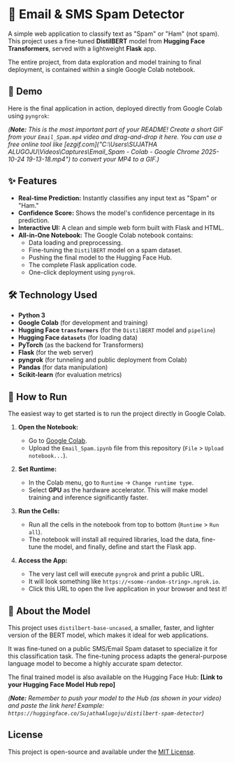 # 📧 Email & SMS Spam Detector

A simple web application to classify text as "Spam" or "Ham" (not spam). This project uses a fine-tuned **DistilBERT** model from **Hugging Face Transformers**, served with a lightweight **Flask** app.

The entire project, from data exploration and model training to final deployment, is contained within a single Google Colab notebook.

## 🚀 Demo

Here is the final application in action, deployed directly from Google Colab using `pyngrok`:

*(**Note:** This is the most important part of your README! Create a short GIF from your `Email_Spam.mp4` video and drag-and-drop it here. You can use a free online tool like [ezgif.com]("C:\Users\SUJATHA ALUGOJU\Videos\Captures\Email_Spam - Colab - Google Chrome 2025-10-24 19-13-18.mp4") to convert your MP4 to a GIF.)*

## ✨ Features

* **Real-time Prediction:** Instantly classifies any input text as "Spam" or "Ham."
* **Confidence Score:** Shows the model's confidence percentage in its prediction.
* **Interactive UI:** A clean and simple web form built with Flask and HTML.
* **All-in-One Notebook:** The Google Colab notebook contains:
    * Data loading and preprocessing.
    * Fine-tuning the `DistilBERT` model on a spam dataset.
    * Pushing the final model to the Hugging Face Hub.
    * The complete Flask application code.
    * One-click deployment using `pyngrok`.

## 🛠️ Technology Used

* **Python 3**
* **Google Colab** (for development and training)
* **Hugging Face `transformers`** (for the `DistilBERT` model and `pipeline`)
* **Hugging Face `datasets`** (for loading data)
* **PyTorch** (as the backend for Transformers)
* **Flask** (for the web server)
* **pyngrok** (for tunneling and public deployment from Colab)
* **Pandas** (for data manipulation)
* **Scikit-learn** (for evaluation metrics)

## 🏃 How to Run

The easiest way to get started is to run the project directly in Google Colab.

1.  **Open the Notebook:**
    * Go to [Google Colab](https://colab.research.google.com/).
    * Upload the `Email_Spam.ipynb` file from this repository (`File` > `Upload notebook...`).

2.  **Set Runtime:**
    * In the Colab menu, go to `Runtime` -> `Change runtime type`.
    * Select **GPU** as the hardware accelerator. This will make model training and inference significantly faster.

3.  **Run the Cells:**
    * Run all the cells in the notebook from top to bottom (`Runtime` > `Run all`).
    * The notebook will install all required libraries, load the data, fine-tune the model, and finally, define and start the Flask app.

4.  **Access the App:**
    * The very last cell will execute `pyngrok` and print a public URL.
    * It will look something like `https://<some-random-string>.ngrok.io`.
    * Click this URL to open the live application in your browser and test it!

## 🤖 About the Model

This project uses `distilbert-base-uncased`, a smaller, faster, and lighter version of the BERT model, which makes it ideal for web applications.

It was fine-tuned on a public SMS/Email Spam dataset to specialize it for this classification task. The fine-tuning process adapts the general-purpose language model to become a highly accurate spam detector.

The final trained model is also available on the Hugging Face Hub:
**[Link to your Hugging Face Model Hub repo]**

*(**Note:** Remember to push your model to the Hub (as shown in your video) and paste the link here! Example: `https://huggingface.co/SujathaAlugoju/distilbert-spam-detector`)*

## License

This project is open-source and available under the [MIT License](LICENSE).
